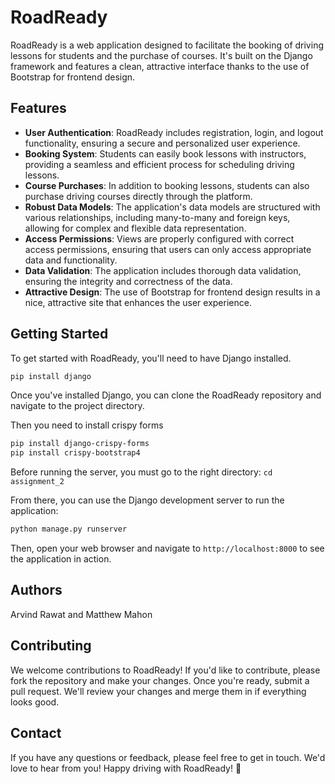 # RoadReady

RoadReady is a web application designed to facilitate the booking of driving lessons for students and the purchase of courses. It's built on the Django framework and features a clean, attractive interface thanks to the use of Bootstrap for frontend design.

## Features

- **User Authentication**: RoadReady includes registration, login, and logout functionality, ensuring a secure and personalized user experience.
- **Booking System**: Students can easily book lessons with instructors, providing a seamless and efficient process for scheduling driving lessons.
- **Course Purchases**: In addition to booking lessons, students can also purchase driving courses directly through the platform.
- **Robust Data Models**: The application's data models are structured with various relationships, including many-to-many and foreign keys, allowing for complex and flexible data representation.
- **Access Permissions**: Views are properly configured with correct access permissions, ensuring that users can only access appropriate data and functionality.
- **Data Validation**: The application includes thorough data validation, ensuring the integrity and correctness of the data.
- **Attractive Design**: The use of Bootstrap for frontend design results in a nice, attractive site that enhances the user experience.

## Getting Started

To get started with RoadReady, you'll need to have Django installed.
```bash
pip install django
```
 Once you've installed Django, you can clone the RoadReady repository and navigate to the project directory. 

Then you need to install crispy forms
```bash
pip install django-crispy-forms
pip install crispy-bootstrap4
```
Before running the server, you must go to the right directory:
`cd assignment_2`

From there, you can use the Django development server to run the application:

```bash
python manage.py runserver
```

Then, open your web browser and navigate to `http://localhost:8000` to see the application in action.

## Authors
Arvind Rawat and Matthew Mahon

## Contributing

We welcome contributions to RoadReady! If you'd like to contribute, please fork the repository and make your changes. Once you're ready, submit a pull request. We'll review your changes and merge them in if everything looks good.


## Contact

If you have any questions or feedback, please feel free to get in touch. We'd love to hear from you!
Happy driving with RoadReady! 🚗
